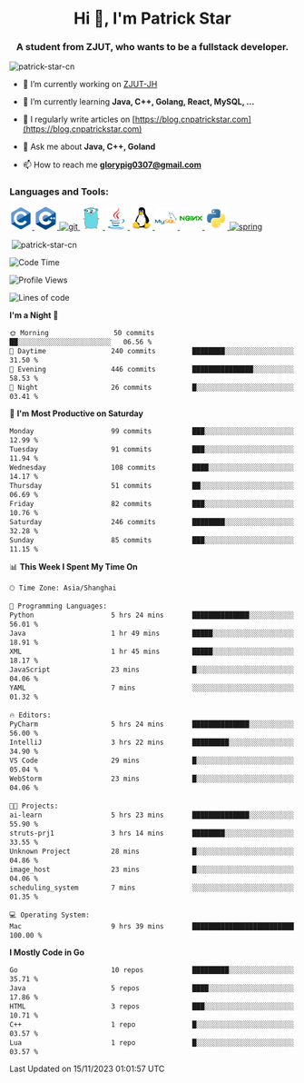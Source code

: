 <h1 align="center">Hi 👋, I'm Patrick Star</h1>
<h3 align="center">A student from ZJUT, who wants to be a fullstack developer.</h3>

<p align="left"> <img src="https://komarev.com/ghpvc/?username=patrick-star-cn&label=Profile%20views&color=0e75b6&style=flat" alt="patrick-star-cn" /> </p>

- 🔭 I’m currently working on [ZJUT-JH](https://github.com/zjutjh)

- 🌱 I’m currently learning **Java, C++, Golang, React, MySQL, ...**

- 📝 I regularly write articles on [https://blog.cnpatrickstar.com](https://blog.cnpatrickstar.com)

- 💬 Ask me about **Java, C++, Goland**

- 📫 How to reach me **glorypig0307@gmail.com**


<h3 align="left">Languages and Tools:</h3>
<p align="left"> 
  <a href="https://www.cprogramming.com/" target="_blank" rel="noreferrer"> 
    <img src="https://raw.githubusercontent.com/devicons/devicon/master/icons/c/c-original.svg" alt="c" width="40" height="40"/> 
  </a> 
  <a href="https://www.w3schools.com/cpp/" target="_blank" rel="noreferrer"> 
    <img src="https://raw.githubusercontent.com/devicons/devicon/master/icons/cplusplus/cplusplus-original.svg" alt="cplusplus" width="40" height="40"/> 
  </a> 
  <a href="https://git-scm.com/" target="_blank" rel="noreferrer"> 
    <img src="https://www.vectorlogo.zone/logos/git-scm/git-scm-icon.svg" alt="git" width="40" height="40"/> 
  </a> 
  <a href="https://golang.org" target="_blank" rel="noreferrer"> 
    <img src="https://raw.githubusercontent.com/devicons/devicon/master/icons/go/go-original.svg" alt="go" width="40" height="40"/> 
  </a> 
  <a href="https://www.java.com" target="_blank" rel="noreferrer"> 
    <img src="https://raw.githubusercontent.com/devicons/devicon/master/icons/java/java-original.svg" alt="java" width="40" height="40"/> 
  </a> 
  <a href="https://www.linux.org/" target="_blank" rel="noreferrer"> 
    <img src="https://raw.githubusercontent.com/devicons/devicon/master/icons/linux/linux-original.svg" alt="linux" width="40" height="40"/> 
  </a> 
  <a href="https://www.mysql.com/" target="_blank" rel="noreferrer"> 
    <img src="https://raw.githubusercontent.com/devicons/devicon/master/icons/mysql/mysql-original-wordmark.svg" alt="mysql" width="40" height="40"/> 
  </a> 
  <a href="https://www.nginx.com" target="_blank" rel="noreferrer"> 
    <img src="https://raw.githubusercontent.com/devicons/devicon/master/icons/nginx/nginx-original.svg" alt="nginx" width="40" height="40"/> 
  </a> 
  <a href="https://www.python.org" target="_blank" rel="noreferrer"> 
    <img src="https://raw.githubusercontent.com/devicons/devicon/master/icons/python/python-original.svg" alt="python" width="40" height="40"/> 
  </a> 
  <a href="https://spring.io/" target="_blank" rel="noreferrer"> 
    <img src="https://www.vectorlogo.zone/logos/springio/springio-icon.svg" alt="spring" width="40" height="40"/> 
  </a>
</p>

<p>&nbsp;<img align="center" src="https://github-readme-stats.vercel.app/api?username=patrick-star-cn&show_icons=true&locale=en" alt="patrick-star-cn" /></p>

<!--START_SECTION:waka-->
![Code Time](http://img.shields.io/badge/Code%20Time-440%20hrs%2033%20mins-blue)

![Profile Views](http://img.shields.io/badge/Profile%20Views-0-blue)

![Lines of code](https://img.shields.io/badge/From%20Hello%20World%20I%27ve%20Written-5.2%20million%20lines%20of%20code-blue)

**I'm a Night 🦉** 

```text
🌞 Morning                50 commits          ██░░░░░░░░░░░░░░░░░░░░░░░   06.56 % 
🌆 Daytime                240 commits         ████████░░░░░░░░░░░░░░░░░   31.50 % 
🌃 Evening                446 commits         ███████████████░░░░░░░░░░   58.53 % 
🌙 Night                  26 commits          █░░░░░░░░░░░░░░░░░░░░░░░░   03.41 % 
```
📅 **I'm Most Productive on Saturday** 

```text
Monday                   99 commits          ███░░░░░░░░░░░░░░░░░░░░░░   12.99 % 
Tuesday                  91 commits          ███░░░░░░░░░░░░░░░░░░░░░░   11.94 % 
Wednesday                108 commits         ████░░░░░░░░░░░░░░░░░░░░░   14.17 % 
Thursday                 51 commits          ██░░░░░░░░░░░░░░░░░░░░░░░   06.69 % 
Friday                   82 commits          ███░░░░░░░░░░░░░░░░░░░░░░   10.76 % 
Saturday                 246 commits         ████████░░░░░░░░░░░░░░░░░   32.28 % 
Sunday                   85 commits          ███░░░░░░░░░░░░░░░░░░░░░░   11.15 % 
```


📊 **This Week I Spent My Time On** 

```text
🕑︎ Time Zone: Asia/Shanghai

💬 Programming Languages: 
Python                   5 hrs 24 mins       ██████████████░░░░░░░░░░░   56.01 % 
Java                     1 hr 49 mins        █████░░░░░░░░░░░░░░░░░░░░   18.91 % 
XML                      1 hr 45 mins        █████░░░░░░░░░░░░░░░░░░░░   18.17 % 
JavaScript               23 mins             █░░░░░░░░░░░░░░░░░░░░░░░░   04.06 % 
YAML                     7 mins              ░░░░░░░░░░░░░░░░░░░░░░░░░   01.32 % 

🔥 Editors: 
PyCharm                  5 hrs 24 mins       ██████████████░░░░░░░░░░░   56.00 % 
IntelliJ                 3 hrs 22 mins       █████████░░░░░░░░░░░░░░░░   34.90 % 
VS Code                  29 mins             █░░░░░░░░░░░░░░░░░░░░░░░░   05.04 % 
WebStorm                 23 mins             █░░░░░░░░░░░░░░░░░░░░░░░░   04.06 % 

🐱‍💻 Projects: 
ai-learn                 5 hrs 23 mins       ██████████████░░░░░░░░░░░   55.90 % 
struts-prj1              3 hrs 14 mins       ████████░░░░░░░░░░░░░░░░░   33.55 % 
Unknown Project          28 mins             █░░░░░░░░░░░░░░░░░░░░░░░░   04.86 % 
image_host               23 mins             █░░░░░░░░░░░░░░░░░░░░░░░░   04.06 % 
scheduling_system        7 mins              ░░░░░░░░░░░░░░░░░░░░░░░░░   01.35 % 

💻 Operating System: 
Mac                      9 hrs 39 mins       █████████████████████████   100.00 % 
```

**I Mostly Code in Go** 

```text
Go                       10 repos            █████████░░░░░░░░░░░░░░░░   35.71 % 
Java                     5 repos             ████░░░░░░░░░░░░░░░░░░░░░   17.86 % 
HTML                     3 repos             ███░░░░░░░░░░░░░░░░░░░░░░   10.71 % 
C++                      1 repo              █░░░░░░░░░░░░░░░░░░░░░░░░   03.57 % 
Lua                      1 repo              █░░░░░░░░░░░░░░░░░░░░░░░░   03.57 % 
```




 Last Updated on 15/11/2023 01:01:57 UTC
<!--END_SECTION:waka-->